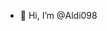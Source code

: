 - 👋 Hi, I’m @Aldi098

<!---
Aldi098/Aldi098 is a ✨ special ✨ repository because its `README.md` (this file) appears on your GitHub profile.
You can click the Preview link to take a look at your changes.
--->
